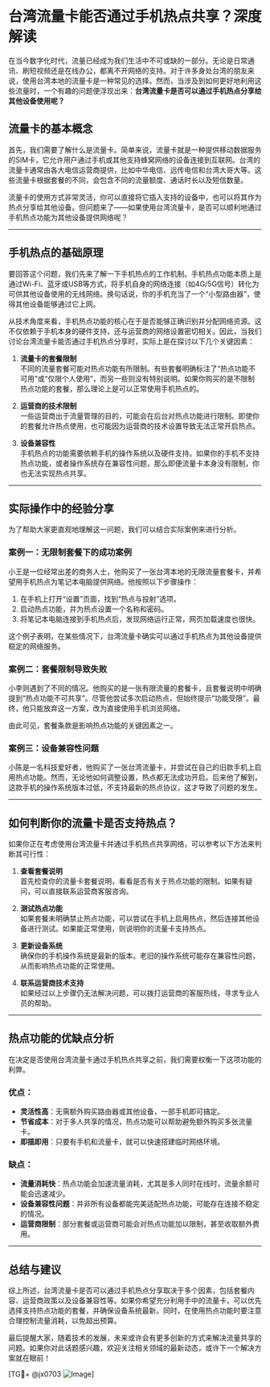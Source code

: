 # 台湾流量卡能否通过手机热点共享？深度解读

在当今数字化时代，流量已经成为我们生活中不可或缺的一部分。无论是日常通讯、刷短视频还是在线办公，都离不开网络的支持。对于许多身处台湾的朋友来说，使用台湾本地的流量卡是一种常见的选择。然而，当涉及到如何更好地利用这些流量时，一个有趣的问题便浮现出来：**台湾流量卡是否可以通过手机热点分享给其他设备使用呢？**

## 流量卡的基本概念

首先，我们需要了解什么是流量卡。简单来说，流量卡就是一种提供移动数据服务的SIM卡，它允许用户通过手机或其他支持蜂窝网络的设备连接到互联网。台湾的流量卡通常由各大电信运营商提供，比如中华电信、远传电信和台湾大哥大等。这些流量卡根据套餐的不同，会包含不同的流量额度、通话时长以及短信数量。

流量卡的使用方式非常灵活，你可以直接将它插入支持的设备中，也可以将其作为热点分享给其他设备。但问题来了——如果使用台湾流量卡，是否可以顺利地通过手机热点功能为其他设备提供网络呢？

---

## 手机热点的基础原理

要回答这个问题，我们先来了解一下手机热点的工作机制。手机热点功能本质上是通过Wi-Fi、蓝牙或USB等方式，将手机自身的网络连接（如4G/5G信号）转化为可供其他设备使用的无线网络。换句话说，你的手机充当了一个“小型路由器”，使得其他设备能够通过它上网。

从技术角度来看，手机热点功能的核心在于是否能够正确识别并分配网络资源。这不仅依赖于手机本身的硬件支持，还与运营商的网络设置密切相关。因此，当我们讨论台湾流量卡能否通过手机热点分享时，实际上是在探讨以下几个关键因素：

1. **流量卡的套餐限制**  
   不同的流量套餐可能对热点功能有所限制。有些套餐明确标注了“热点功能不可用”或“仅限个人使用”，而另一些则没有特别说明。如果你购买的是不限制热点功能的套餐，那么理论上是可以正常使用手机热点的。

2. **运营商的技术限制**  
   一些运营商出于流量管理的目的，可能会在后台对热点功能进行限制。即使你的套餐允许热点使用，也可能因为运营商的技术设置导致无法正常开启热点。

3. **设备兼容性**  
   手机热点的功能需要依赖手机的操作系统以及硬件支持。如果你的手机不支持热点功能，或者操作系统存在兼容性问题，那么即便流量卡本身没有限制，你也无法实现热点共享。

---

## 实际操作中的经验分享

为了帮助大家更直观地理解这一问题，我们可以结合实际案例来进行分析。

### 案例一：无限制套餐下的成功案例
小王是一位经常出差的商务人士，他购买了一张台湾本地的无限流量套餐卡，并希望用手机热点为笔记本电脑提供网络。他按照以下步骤操作：
1. 在手机上打开“设置”页面，找到“热点与投射”选项。
2. 启动热点功能，并为热点设置一个名称和密码。
3. 将笔记本电脑连接到手机热点后，发现网络运行正常，网页加载速度也很快。

这个例子表明，在某些情况下，台湾流量卡确实可以通过手机热点为其他设备提供稳定的网络服务。

### 案例二：套餐限制导致失败
小李则遇到了不同的情况。他购买的是一张有限流量的套餐卡，且套餐说明中明确提到“热点功能不可共享”。尽管他尝试多次启动热点，但始终提示“功能受限”。最终，他只能放弃这一方案，改为直接使用手机浏览网络。

由此可见，套餐条款是影响热点功能的关键因素之一。

### 案例三：设备兼容性问题
小陈是一名科技爱好者，他购买了一张台湾流量卡，并尝试在自己的旧款手机上启用热点功能。然而，无论他如何调整设置，热点都无法成功开启。后来他了解到，这款手机的操作系统版本过低，不支持最新的热点协议，这才导致了问题的发生。

---

## 如何判断你的流量卡是否支持热点？

如果你正在考虑使用台湾流量卡并通过手机热点共享网络，可以参考以下方法来判断其可行性：

1. **查看套餐说明**  
   首先检查你的流量卡套餐说明，看看是否有关于热点功能的限制。如果有疑问，可以直接联系运营商客服咨询。

2. **测试热点功能**  
   如果套餐未明确禁止热点功能，可以尝试在手机上启用热点，然后连接其他设备进行测试。如果能正常使用，则说明你的流量卡支持热点。

3. **更新设备系统**  
   确保你的手机操作系统是最新的版本。老旧的操作系统可能存在兼容性问题，从而影响热点功能的正常使用。

4. **联系运营商技术支持**  
   如果经过以上步骤仍无法解决问题，可以拨打运营商的客服热线，寻求专业人员的帮助。

---

## 热点功能的优缺点分析

在决定是否使用台湾流量卡通过手机热点共享之前，我们需要权衡一下这项功能的利弊。

### 优点：
- **灵活性高**：无需额外购买路由器或其他设备，一部手机即可搞定。
- **节省成本**：对于多人共享的情况，热点功能可以帮助避免额外购买多张流量卡。
- **即插即用**：只要有手机和流量卡，就可以快速搭建临时网络环境。

### 缺点：
- **流量消耗快**：热点功能会加速流量消耗，尤其是多人同时在线时，流量余额可能会迅速减少。
- **设备兼容性问题**：并非所有设备都能完美适配热点功能，可能存在连接不稳定的情况。
- **运营商限制**：部分套餐或运营商可能会对热点功能加以限制，甚至收取额外费用。

---

## 总结与建议

综上所述，台湾流量卡是否可以通过手机热点分享取决于多个因素，包括套餐内容、运营商政策以及设备兼容性等。如果你希望充分利用手中的流量卡，可以优先选择支持热点功能的套餐，并确保设备系统最新。同时，在使用热点功能时要注意合理控制流量消耗，以免超出预算。

最后提醒大家，随着技术的发展，未来或许会有更多创新的方式来解决流量共享的问题。如果你对此话题感兴趣，欢迎关注相关领域的最新动态，或许下一个解决方案就在眼前！

[TG💪+ @jx0703 ![Image](https://github.com/user-attachments/assets/dbca1d08-cadb-493c-b0ec-ad6f7a83f270)]